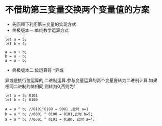 # 不借助第三变量交换两个变量值的方案

* 先回顾下利用第三变量的实现方式
* 终极版本一:单纯数学运算方式

```
let a = 5;
let b = 4;

a = a + b;
b = a - b;
a = a - b;
```

* 终极版本二:位运算符 `^`异或

异或是执行位运算的,二进制运算.参与变量运算的两个变量要转为二进制计算.如果相同二进制的值相同,则转为0,否则为1

```
let a = 5; 0101
let b = 4; 0100

a = a ^ b; //0101^0100 = 0001 ,此时 a=1
b = a ^ b; //0001 ^ 0100 = 0101,此时 b=5;
a = a ^ b; //0001 ^ 0101 = 0100, 此时 a=4;
```

